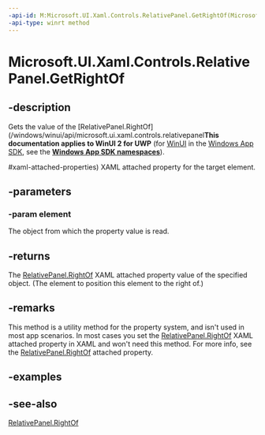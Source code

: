 ```yaml
---
-api-id: M:Microsoft.UI.Xaml.Controls.RelativePanel.GetRightOf(Microsoft.UI.Xaml.UIElement)
-api-type: winrt method
---
```


<!-- Method syntax
public object GetRightOf(Windows.UI.Xaml.UIElement element)
-->

# Microsoft.UI.Xaml.Controls.RelativePanel.GetRightOf

## -description
Gets the value of the [RelativePanel.RightOf](/windows/winui/api/microsoft.ui.xaml.controls.relativepanel**This documentation applies to WinUI 2 for UWP** (for [WinUI](/windows/apps/winui/winui3/) in the [Windows App SDK](/windows/apps/windows-app-sdk/), see the **[Windows App SDK namespaces](/windows/windows-app-sdk/api/winrt/)**).

#xaml-attached-properties) XAML attached property for the target element.

## -parameters
### -param element
The object from which the property value is read.

## -returns
The [RelativePanel.RightOf](/windows/winui/api/microsoft.ui.xaml.controls.relativepanel#xaml-attached-properties) XAML attached property value of the specified object. (The element to position this element to the right of.)

## -remarks
This method is a utility method for the property system, and isn't used in most app scenarios. In most cases you set the [RelativePanel.RightOf](/windows/winui/api/microsoft.ui.xaml.controls.relativepanel#xaml-attached-properties) XAML attached property in XAML and won't need this method. For more info, see the [RelativePanel.RightOf](/windows/winui/api/microsoft.ui.xaml.controls.relativepanel#xaml-attached-properties) attached property.

## -examples

## -see-also
[RelativePanel.RightOf](/windows/winui/api/microsoft.ui.xaml.controls.relativepanel#xaml-attached-properties)
